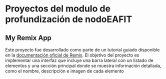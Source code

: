 # Proyectos del modulo de profundización de nodoEAFIT

## My Remix App
Este proyecto fue desarrollado como parte de un tutorial guiado disponible en la [documentación oficial de Remix](https://remix.run/docs/en/main/start/tutorial). El objetivo del proyecto es implementar una interfaz que incluye una barra lateral con un listado de elementos y una sección principal donde se muestra información detallada, como el nombre, descripción e imagen de cada elemento

